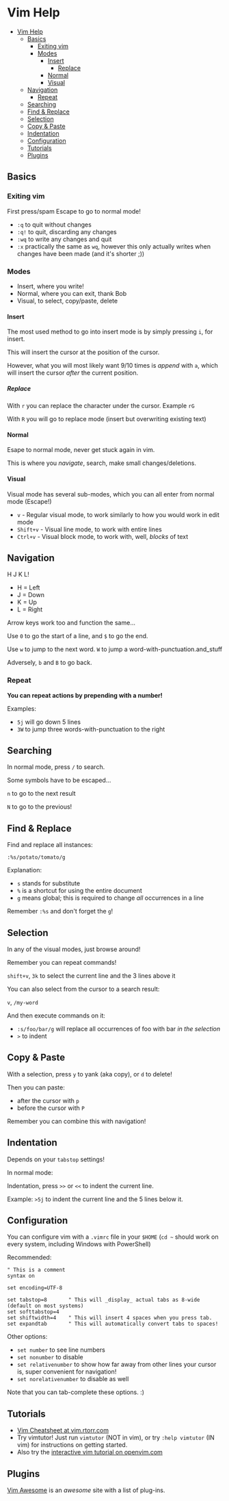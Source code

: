 # Vim Help

- [Vim Help](#vim-help)
  - [Basics](#basics)
    - [Exiting vim](#exiting-vim)
    - [Modes](#modes)
      - [Insert](#insert)
        - [Replace](#replace)
      - [Normal](#normal)
      - [Visual](#visual)
  - [Navigation](#navigation)
    - [Repeat](#repeat)
  - [Searching](#searching)
  - [Find \& Replace](#find--replace)
  - [Selection](#selection)
  - [Copy \& Paste](#copy--paste)
  - [Indentation](#indentation)
  - [Configuration](#configuration)
  - [Tutorials](#tutorials)
  - [Plugins](#plugins)

## Basics

### Exiting vim

First press/spam Escape to go to normal mode!

- `:q` to quit without changes
- `:q!` to quit, discarding any changes
- `:wq` to write any changes and quit
- `:x` practically the same as `wq`, however this only actually writes when changes have been made (and it's shorter ;))

### Modes

- Insert, where you write!
- Normal, where you can exit, thank Bob
- Visual, to select, copy/paste, delete

#### Insert

The most used method to go into insert mode is by simply pressing `i`, for insert.

This will insert the cursor at the position of the cursor.

However, what you will most likely want 9/10 times is _append_ with `a`, which will insert the cursor _after_ the current position.

##### Replace

With `r` you can replace the character under the cursor. Example `rG`

With `R` you will go to replace mode (insert but overwriting existing text)

#### Normal

Esape to normal mode, never get stuck again in vim.

This is where you _navigate_, search, make small changes/deletions.

#### Visual

Visual mode has several sub-modes, which you can all enter from normal mode (Escape!)

- `v` - Regular visual mode, to work similarly to how you would work in edit mode
- `Shift+v` - Visual line mode, to work with entire lines
- `Ctrl+v` - Visual block mode, to work with, well, _blocks_ of text

## Navigation

H J K L!

- H = Left
- J = Down
- K = Up
- L = Right

Arrow keys work too and function the same...

Use `0` to go the start of a line, and `$` to go the end.

Use `w` to jump to the next word. `W` to jump a word-with-punctuation.and_stuff

Adversely, `b` and `B` to go back.

### Repeat

**You can repeat actions by prepending with a number!**

Examples:

- `5j` will go down 5 lines
- `3W` to jump three words-with-punctuation to the right

## Searching

In normal mode, press `/` to search.

Some symbols have to be escaped...

`n` to go to the next result

`N` to go to the previous!

## Find & Replace

Find and replace all instances:

`:%s/potato/tomato/g`

Explanation:

- `s` stands for substitute
- `%` is a shortcut for using the entire document
- `g` means global; this is required to change _all_ occurrences in a line

Remember `:%s` and don't forget the `g`!

## Selection

In any of the visual modes, just browse around!

Remember you can repeat commands!

`shift+v`, `3k` to select the current line and the 3 lines above it

You can also select from the cursor to a search result:

`v`, `/my-word`

And then execute commands on it:

- `:s/foo/bar/g` will replace all occurrences of foo with bar _in the selection_
- `>` to indent

## Copy & Paste

With a selection, press `y` to yank (aka copy), or `d` to delete!

Then you can paste:

- after the cursor with `p`
- before the cursor with `P`

Remember you can combine this with navigation!

## Indentation

Depends on your `tabstop` settings!

In normal mode:

Indentation, press `>>` or `<<` to indent the current line.

Example: `>5j` to indent the current line and the 5 lines below it.

## Configuration

You can configure vim with a `.vimrc` file in your `$HOME` (`cd ~` should work on every system, including Windows with PowerShell)

Recommended:

```vim
" This is a comment
syntax on

set encoding=UTF-8

set tabstop=8       " This will _display_ actual tabs as 8-wide (default on most systems)
set softtabstop=4
set shiftwidth=4    " This will insert 4 spaces when you press tab.
set expandtab       " This will automatically convert tabs to spaces!
```

Other options:

- `set number` to see line numbers
- `set nonumber` to disable
- `set relativenumber` to show how far away from other lines your cursor is, super convenient for navigation!
- `set norelativenumber` to disable as well

Note that you can tab-complete these options. :)

## Tutorials

- [Vim Cheatsheet at vim.rtorr.com](https://vim.rtorr.com/)
- Try vimtutor! Just run `vimtutor` (NOT in vim), or try `:help vimtutor` (IN vim) for instructions on getting started.
- Also try the [interactive vim tutorial on openvim.com](https://www.openvim.com/)

## Plugins

[Vim Awesome](https://vimawesome.com/) is an _awesome_ site with a list of plug-ins.
